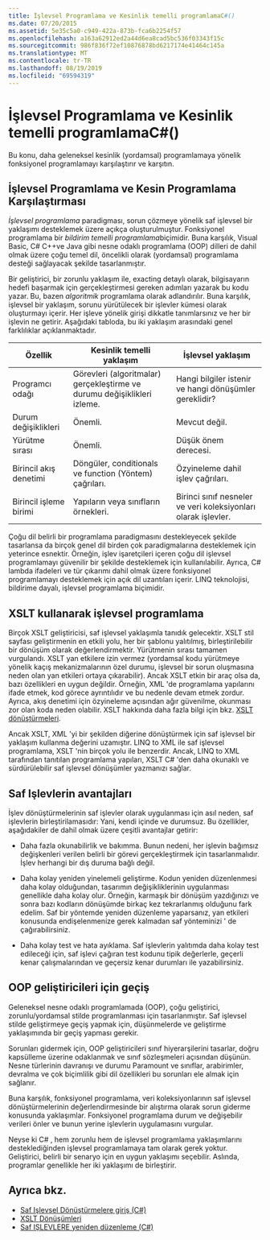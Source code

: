 ```yaml
---
title: İşlevsel Programlama ve Kesinlik temelli programlamaC#()
ms.date: 07/20/2015
ms.assetid: 5e35c5a0-c949-422a-873b-fca6b2254f57
ms.openlocfilehash: a163a62912ed2a44d6ea8cad5bc536f03343f15c
ms.sourcegitcommit: 986f836f72ef10876878bd6217174e41464c145a
ms.translationtype: MT
ms.contentlocale: tr-TR
ms.lasthandoff: 08/19/2019
ms.locfileid: "69594319"
---
```

# <a name="functional-programming-vs-imperative-programming-c"></a>İşlevsel Programlama ve Kesinlik temelli programlamaC#()
Bu konu, daha geleneksel kesinlik (yordamsal) programlamaya yönelik fonksiyonel programlamayı karşılaştırır ve karşıtın.  
  
## <a name="functional-programming-vs-imperative-programming"></a>İşlevsel Programlama ve Kesin Programlama Karşılaştırması  
 *İşlevsel programlama* paradigması, sorun çözmeye yönelik saf işlevsel bir yaklaşımı desteklemek üzere açıkça oluşturulmuştur. Fonksiyonel programlama bir *bildirim temelli programlama*biçimidir. Buna karşılık, Visual Basic, C# C++ve Java gibi nesne odaklı programlama (OOP) dilleri de dahil olmak üzere çoğu temel dil, öncelikli olarak (yordamsal) programlama desteği sağlayacak şekilde tasarlanmıştır.  
  
 Bir geliştirici, bir zorunlu yaklaşım ile, exacting detaylı olarak, bilgisayarın hedefi başarmak için gerçekleştirmesi gereken adımları yazarak bu kodu yazar. Bu, bazen *algoritmik* programlama olarak adlandırılır. Buna karşılık, işlevsel bir yaklaşım, sorunu yürütülecek bir işlevler kümesi olarak oluşturmayı içerir. Her işleve yönelik girişi dikkatle tanımlarsınız ve her bir işlevin ne getirir. Aşağıdaki tabloda, bu iki yaklaşım arasındaki genel farklılıklar açıklanmaktadır.  
  
|Özellik|Kesinlik temelli yaklaşım|İşlevsel yaklaşım|  
|--------------------|-------------------------|-------------------------|  
|Programcı odağı|Görevleri (algoritmalar) gerçekleştirme ve durumu değişiklikleri izleme.|Hangi bilgiler istenir ve hangi dönüşümler gereklidir?|  
|Durum değişiklikleri|Önemli.|Mevcut değil.|  
|Yürütme sırası|Önemli.|Düşük önem derecesi.|  
|Birincil akış denetimi|Döngüler, conditionals ve function (Yöntem) çağrıları.|Özyineleme dahil işlev çağrıları.|  
|Birincil işleme birimi|Yapıların veya sınıfların örnekleri.|Birinci sınıf nesneler ve veri koleksiyonları olarak işlevler.|  
  
 Çoğu dil belirli bir programlama paradigmasını destekleyecek şekilde tasarlansa da birçok genel dil birden çok paradigmalarına desteklemek için yeterince esnektir. Örneğin, işlev işaretçileri içeren çoğu dil işlevsel programlamayı güvenilir bir şekilde desteklemek için kullanılabilir. Ayrıca, C# lambda ifadeleri ve tür çıkarımı dahil olmak üzere fonksiyonel programlamayı desteklemek için açık dil uzantıları içerir. LINQ teknolojisi, bildirime dayalı, işlevsel programlama biçimidir.  
  
## <a name="functional-programming-using-xslt"></a>XSLT kullanarak işlevsel programlama  
 Birçok XSLT geliştiricisi, saf işlevsel yaklaşımla tanıdık gelecektir. XSLT stil sayfası geliştirmenin en etkili yolu, her bir şablonu yalıtılmış, birleştirilebilir bir dönüşüm olarak değerlendirmektir. Yürütmenin sırası tamamen vurgulandı. XSLT yan etkilere izin vermez (yordamsal kodu yürütmeye yönelik kaçış mekanizmalarının özel durumu, işlevsel bir sorun oluşmasına neden olan yan etkileri ortaya çıkarabilir). Ancak XSLT etkin bir araç olsa da, bazı özellikleri en uygun değildir. Örneğin, XML 'de programlama yapılarını ifade etmek, kod görece ayrıntılıdır ve bu nedenle devam etmek zordur. Ayrıca, akış denetimi için özyineleme açısından ağır güvenilme, okunması zor olan koda neden olabilir. XSLT hakkında daha fazla bilgi için bkz. [XSLT dönüştürmeleri](../../../../standard/data/xml/xslt-transformations.md).  
  
 Ancak XSLT, XML 'yi bir şekilden diğerine dönüştürmek için saf işlevsel bir yaklaşım kullanma değerini uzamıştır. LINQ to XML ile saf işlevsel programlama, XSLT 'nin birçok yolu ile benzerdir. Ancak, LINQ to XML tarafından tanıtılan programlama yapıları, XSLT C# 'den daha okunaklı ve sürdürülebilir saf işlevsel dönüşümler yazmanızı sağlar.  
  
## <a name="advantages-of-pure-functions"></a>Saf Işlevlerin avantajları  
 İşlev dönüştürmelerinin saf işlevler olarak uygulanması için asıl neden, saf işlevlerin birleştirilamasıdır: Yani, kendi içinde ve durumsuz. Bu özellikler, aşağıdakiler de dahil olmak üzere çeşitli avantajlar getirir:  
  
- Daha fazla okunabilirlik ve bakımma. Bunun nedeni, her işlevin bağımsız değişkenleri verilen belirli bir görevi gerçekleştirmek için tasarlanmalıdır. İşlev herhangi bir dış duruma bağlı değil.  
  
- Daha kolay yeniden yinelemeli geliştirme. Kodun yeniden düzenlenmesi daha kolay olduğundan, tasarımın değişikliklerinin uygulanması genellikle daha kolay olur. Örneğin, karmaşık bir dönüşüm yazdığınızı ve sonra bazı kodların dönüşümde birkaç kez tekrarlanmış olduğunu fark edelim. Saf bir yöntemde yeniden düzenleme yaparsanız, yan etkileri konusunda endişelenmenize gerek kalmadan saf yönteminizi ' de çağırabilirsiniz.  
  
- Daha kolay test ve hata ayıklama. Saf işlevlerin yalıtımda daha kolay test edileceği için, saf işlevi çağıran test kodunu tipik değerlerle, geçerli kenar çalışmalarından ve geçersiz kenar durumları ile yazabilirsiniz.  
  
## <a name="transitioning-for-oop-developers"></a>OOP geliştiricileri için geçiş  
 Geleneksel nesne odaklı programlamada (OOP), çoğu geliştirici, zorunlu/yordamsal stilde programlanması için tasarlanmıştır. Saf işlevsel stilde geliştirmeye geçiş yapmak için, düşünmelerde ve geliştirme yaklaşımında bir geçiş yapması gerekir.  
  
 Sorunları gidermek için, OOP geliştiricileri sınıf hiyerarşilerini tasarlar, doğru kapsülleme üzerine odaklanmak ve sınıf sözleşmeleri açısından düşünün. Nesne türlerinin davranışı ve durumu Paramount ve sınıflar, arabirimler, devralma ve çok biçimlilik gibi dil özellikleri bu sorunları ele almak için sağlanır.  
  
 Buna karşılık, fonksiyonel programlama, veri koleksiyonlarının saf işlevsel dönüştürmelerinin değerlendirmesinde bir alıştırma olarak sorun giderme konusunda yaklaşımlar. Fonksiyonel programlama durum ve değişebilir verileri önler ve bunun yerine işlevlerin uygulamasını vurgular.  
  
 Neyse ki C# , hem zorunlu hem de işlevsel programlama yaklaşımlarını desteklediğinden işlevsel programlamaya tam olarak gerek yoktur. Geliştirici, belirli bir senaryo için en uygun yaklaşımı seçebilir. Aslında, programlar genellikle her iki yaklaşımı de birleştirir.  
  
## <a name="see-also"></a>Ayrıca bkz.

- [Saf Işlevsel Dönüştürmelere giriş (C#)](./introduction-to-pure-functional-transformations.md)
- [XSLT Dönüşümleri](../../../../standard/data/xml/xslt-transformations.md)
- [Saf IŞLEVLERE yeniden düzenleme (C#)](./refactoring-into-pure-functions.md)

